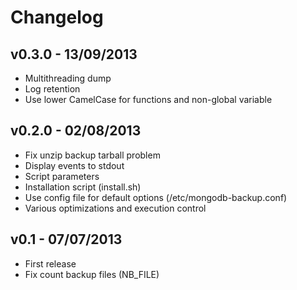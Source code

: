 # Changelog
## v0.3.0 - 13/09/2013
   * Multithreading dump
   * Log retention
   * Use lower CamelCase for functions and non-global variable

## v0.2.0 - 02/08/2013
   * Fix unzip backup tarball problem
   * Display events to stdout
   * Script parameters
   * Installation script (install.sh)
   * Use config file for default options (/etc/mongodb-backup.conf)
   * Various optimizations and execution control 

## v0.1 - 07/07/2013
   * First release
   * Fix count backup files (NB_FILE)
